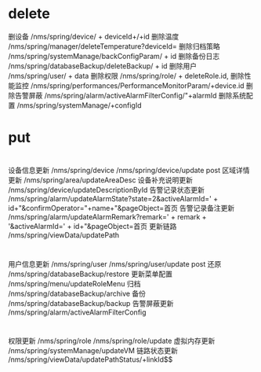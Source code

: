 # delete 
删设备 /nms/spring/device/ + deviceId+/+id
删除温度 /nms/spring/manager/deleteTemperature?deviceId=
删除归档策略 /nms/spring/systemManage/backConfigParam/ + id
删除备份日志 /nms/spring/databaseBackup/deleteBackup/ + id
删除用户 /nms/spring/user/ + data
删除权限 /nms/spring/role/ + deleteRole.id,
删除性能监控 /nms/spring/performances/PerformanceMonitorParam/+device.id
删除告警屏蔽 /nms/spring/alarm/activeAlarmFilterConfig/"+alarmId
删除系统配置 /nms/spring/systemManage/+configId


# put 
# 
设备信息更新 /nms/spring/device  /nms/spring/device/update post
区域详情更新 /nms/spring/area/updateAreaDesc
设备补充说明更新 /nms/spring/device/updateDescriptionById
告警记录状态更新 /nms/spring/alarm/updateAlarmState?state=2&activeAlarmId=' + id+"&confirmOperator="+name+"&pageObject=首页
告警记录备注更新 /nms/spring/alarm/updateAlarmRemark?remark=' + remark + '&activeAlarmId=' + id+"&pageObject=首页
更新链路 /nms/spring/viewData/updatePath
# 
用户信息更新 /nms/spring/user   /nms/spring/user/update post
还原 /nms/spring/databaseBackup/restore
更新菜单配置 /nms/spring/menu/updateRoleMenu
归档 /nms/spring/databaseBackup/archive
备份 /nms/spring/databaseBackup/backup
告警屏蔽更新 /nms/spring/alarm/activeAlarmFilterConfig
# 
权限更新 /nms/spring/role    /nms/spring/role/update
虚拟内存更新 /nms/spring/systemManage/updateVM
链路状态更新 /nms/spring/viewData/updatePathStatus/+linkId$$
